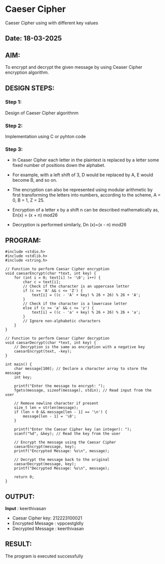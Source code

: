 # Caeser Cipher
Caeser Cipher using with different key values
## Date: 18-03-2025

## AIM:
To encrypt and decrypt the given message by using Ceaser Cipher encryption algorithm.

## DESIGN STEPS:
### Step 1:
Design of Caeser Cipher algorithnm

### Step 2:
Implementation using C or pyhton code

### Step 3:
- In Ceaser Cipher each letter in the plaintext is replaced by a letter some fixed number of positions down the alphabet.

- For example, with a left shift of 3, D would be replaced by A, E would become B, and so on.

- The encryption can also be represented using modular arithmetic by first transforming the letters into numbers, according to the
scheme, A = 0, B = 1, Z = 25.

- Encryption of a letter x by a shift n can be described mathematically as, En(x) = (x + n) mod26

- Decryption is performed similarly, Dn (x)=(x - n) mod26

## PROGRAM:
```
#include <stdio.h>
#include <stdlib.h>
#include <string.h>

// Function to perform Caesar Cipher encryption
void caesarEncrypt(char *text, int key) {
    for (int i = 0; text[i] != '\0'; i++) {
        char c = text[i];
        // Check if the character is an uppercase letter
        if (c >= 'A' && c <= 'Z') {
            text[i] = ((c - 'A' + key) % 26 + 26) % 26 + 'A';
        }
        // Check if the character is a lowercase letter
        else if (c >= 'a' && c <= 'z') {
            text[i] = ((c - 'a' + key) % 26 + 26) % 26 + 'a';
        }
        // Ignore non-alphabetic characters
    }
}

// Function to perform Caesar Cipher decryption
void caesarDecrypt(char *text, int key) {
    // Decryption is the same as encryption with a negative key
    caesarEncrypt(text, -key);
}

int main() {
    char message[100]; // Declare a character array to store the message
    int key;

    printf("Enter the message to encrypt: ");
    fgets(message, sizeof(message), stdin); // Read input from the user

    // Remove newline character if present
    size_t len = strlen(message);
    if (len > 0 && message[len - 1] == '\n') {
        message[len - 1] = '\0';
    }

    printf("Enter the Caesar Cipher key (an integer): ");
    scanf("%d", &key); // Read the key from the user

    // Encrypt the message using the Caesar Cipher
    caesarEncrypt(message, key);
    printf("Encrypted Message: %s\n", message);

    // Decrypt the message back to the original
    caesarDecrypt(message, key);
    printf("Decrypted Message: %s\n", message);

    return 0;
}
```

## OUTPUT:

**Input** : keerthivasan 
- Caesar Cipher key: 212223100021
- Encrypted Message : vppcestgldly
- Decrypted Message : keerthivasan

## RESULT:
The program is executed successfully

